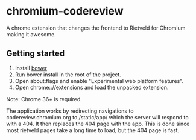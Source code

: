 chromium-codereview
===================

A chrome extension that changes the frontend to Rietveld for Chromium making it awesome.

Getting started
-------------
1. Install [bower](http://bower.io/)
2. Run bower install in the root of the project.
3. Open about:flags and enable "Experimental web platform features".
4. Open chrome:://extensions and load the unpacked extension.

Note: Chrome 36+ is required.

The application works by redirecting navigations to codereview.chromium.org to /static/app/
which the server will respond to with a 404. It then replaces the 404 page with the app.
This is done since most rietveld pages take a long time to load, but the 404 page is fast.
